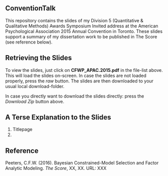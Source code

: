 **ConventionTalk**
---------------

This repository contains the slides of my Division 5 (Quantitative & Qualitative Methods) Awards Symposium Invited address at the American Psychological Association 2015 Annual Convention in Toronto. These slides support a summary of my dissertation work to be published in The Score (see reference below).


## Retrieving the Slides
To view the slides, just click on **CFWP_APAC.2015.pdf** in the file-list above. 
This will load the slides on-screen. 
In case the slides are not loaded properly, press the *raw* button.
The slides are then downloaded to your usual local download-folder. 

In case you directly want to download the slides directly: press the *Download Zip* button above.


## A Terse Explanation to the Slides

1. Titlepage
2. 


## Reference
Peeters, C.F.W. (2016). 
Bayesian Constrained-Model Selection and Factor Analytic Modeling. 
*The Score*, XX, XX.
URL: XXX

